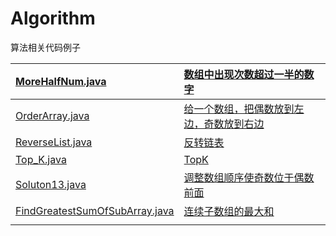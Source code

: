 # Algorithm
算法相关代码例子

| [MoreHalfNum.java](https://github.com/Hollake/Algorithm/blob/master/MoreHalfNum.java) | [数组中出现次数超过一半的数字](https://github.com/Hollake/Algorithm/commit/f05c5e7401ac1261ee12fce901e10c1dcf4b7c78) |
| :----------------------------------------------------------- | :----------------------------------------------------------- |
| [OrderArray.java](https://github.com/Hollake/Algorithm/blob/master/OrderArray.java) | [给一个数组，把偶数放到左边，奇数放到右边](https://github.com/Hollake/Algorithm/commit/0b58bbf2b6583e337adcbc6f0f71b2fc85c4a66f) |
| [ReverseList.java](https://github.com/Hollake/Algorithm/blob/master/ReverseList.java) | [反转链表](https://github.com/Hollake/Algorithm/commit/829e044e3fa65fed7ec62f441f66f72017367f53) |
| [Top_K.java](https://github.com/Hollake/Algorithm/blob/master/Top_K.java) | [TopK](https://github.com/Hollake/Algorithm/commit/2aaab589779c769e8c40050e997d7198c2327049) |
| [Soluton13.java](https://github.com/Hollake/Algorithm/blob/master/Soluton13.java) | [调整数组顺序使奇数位于偶数前面](https://github.com/Hollake/Algorithm/commit/835160b9d1e145612bc2d91b5f8cf780800c7620) |
| [FindGreatestSumOfSubArray.java](https://github.com/Hollake/Algorithm/blob/master/FindGreatestSumOfSubArray.java) | [连续子数组的最大和](https://github.com/Hollake/Algorithm/commit/ea4ad67256e2584a265589bb7fd746fb571346e3) |
|                                                              |                                                              |

